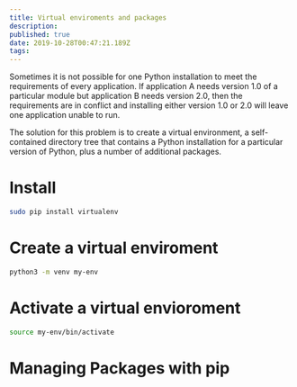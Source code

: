 ```yaml
---
title: Virtual enviroments and packages
description: 
published: true
date: 2019-10-28T00:47:21.189Z
tags: 
---
```


Sometimes it is not possible for one Python installation to meet the requirements of every application. If application A needs version 1.0 of a particular module but application B needs version 2.0, then the requirements are in conflict and installing either version 1.0 or 2.0 will leave one application unable to run.

The solution for this problem is to create a virtual environment, a self-contained directory tree that contains a Python installation for a particular version of Python, plus a number of additional packages.

# Install


```sh
sudo pip install virtualenv
```


# Create a virtual enviroment

```sh
python3 -m venv my-env
```
# Activate a virtual envioroment


```sh
source my-env/bin/activate
```
# Managing Packages with pip